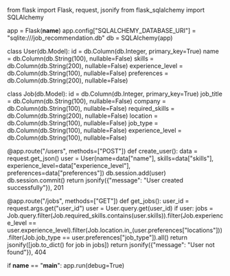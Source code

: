 from flask import Flask, request, jsonify
from flask_sqlalchemy import SQLAlchemy

app = Flask(__name__)
app.config["SQLALCHEMY_DATABASE_URI"] = "sqlite:///job_recommendation.db"
db = SQLAlchemy(app)

class User(db.Model):
    id = db.Column(db.Integer, primary_key=True)
    name = db.Column(db.String(100), nullable=False)
    skills = db.Column(db.String(200), nullable=False)
    experience_level = db.Column(db.String(100), nullable=False)
    preferences = db.Column(db.String(200), nullable=False)

class Job(db.Model):
    id = db.Column(db.Integer, primary_key=True)
    job_title = db.Column(db.String(100), nullable=False)
    company = db.Column(db.String(100), nullable=False)
    required_skills = db.Column(db.String(200), nullable=False)
    location = db.Column(db.String(100), nullable=False)
    job_type = db.Column(db.String(100), nullable=False)
    experience_level = db.Column(db.String(100), nullable=False)

@app.route("/users", methods=["POST"])
def create_user():
    data = request.get_json()
    user = User(name=data["name"], skills=data["skills"], experience_level=data["experience_level"], preferences=data["preferences"])
    db.session.add(user)
    db.session.commit()
    return jsonify({"message": "User created successfully"}), 201

@app.route("/jobs", methods=["GET"])
def get_jobs():
    user_id = request.args.get("user_id")
    user = User.query.get(user_id)
    if user:
        jobs = Job.query.filter(Job.required_skills.contains(user.skills)).filter(Job.experience_level == user.experience_level).filter(Job.location.in_(user.preferences["locations"])).filter(Job.job_type == user.preferences["job_type"]).all()
        return jsonify([job.to_dict() for job in jobs])
    return jsonify({"message": "User not found"}), 404

if __name__ == "__main__":
    app.run(debug=True)
